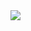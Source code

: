 <a href="https://skillicons.dev">
    <img src="https://skillicons.dev/icons?i=html,js,css,arduino,py,cpp,flutter,cloudflare,discord,github,vscode"/>
</a>
  
